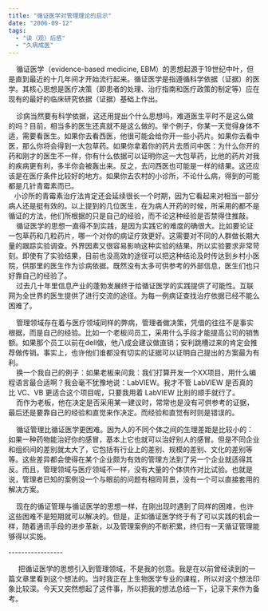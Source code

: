 ```yaml
---
title: "循证医学对管理理论的启示"
date: "2006-09-12"
tags: 
  - "读（观）后感"
  - "久病成医"
---
```


    循证医学（evidence-based medicine, EBM）的思想起源于19世纪中叶，但是直到最近的十几年间才开始流行起来。循证医学是指遵循科学依据（证据）的医学。其核心思想是医疗决策（即患者的处理、治疗指南和医疗政策的制定等）应在现有的最好的临床研究依据（证据）基础上作出。

    诊病当然要有科学依据，这还用提出个什么思想吗，难道医生平时不是这么做的吗？目前，相当多的医生还真就不是这么做的。举个例子，你某一天觉得身体不适，需要看医生。如果你去看西医，他很可能会给你开一些小药片。如果你去看中医，那么你将会得到一大包草药。如果你拿着你的药片去质问中医：为什么你开的药和刚才的医生不一样，你有什么依据可以证明你这一大包草药，比他的药片对我的疾病更有利，多半你会被轰出来。反之，去问西医也可能是一样的结果。这还应该是在医疗条件比较好的地方。如果你去农村的小诊所，不论什么病，得到的可能都是几针青霉素而已。  
   小诊所的青霉素治疗法肯定还会延续很长一个时期，因为它看起来对相当一部分病人还是挺有效的。以上提到的几位医生，在为病人开药的时候，所采用的都不是循证的方法，他们所根据的只是自己的经验，而不论这种经验是否禁得住推敲。  
    循证医学的思想一直得不到实践，是因为实践它的难度的确很大。比如要论证一包草药和几粒药片，哪一个对你的病证疗效更好。这需要对不同的人群做长期大量的跟踪实验调查。外界因素又很容易影响这种实验的结果，所以实验要求非常苛刻。即使有了实验结果，目前也没高效的途径可以把这种结论及时传达到乡村小医院，供那里的医生作为诊病依据。既然没有太多可供参考的外部信息，医生们也只好靠自己的经验了。  
    过去几十年里信息产业的蓬勃发展终于给循证医学的实践提供了可能性。互联网为全世界的医生提供了进行交流的途径。为每一例病证查找治疗依据已经不能么困难了。

    管理领域存在着与医疗领域同样的弊病，管理者做决策，凭借的往往不是事实根据，而是自己的经验。比如一个老板问员工，采用什么手段才能提高公司的销售额。如果那个员工以前在dell做，他八成会建议做直销；安利跳槽过来的肯定会推荐做传销。事实上，也许他们谁都没有切实的证据可以证明自己提出的方案最为有利。  
    换一个我自己的例子：如果老板来问我：我们打算开发一个XX项目，用什么编程语言最合适啊？我会毫不犹豫地说：LabVIEW。我才不管 LabVIEW 是否真的比 VC、VB 更适合这个项目呢，只要我用着 LabVIEW 比别的顺手就行了。  
    而作为老板，他在决定是否采用某一建议时，常常也是没有可供参考的证据，最后还是要靠自己的经验和直觉来作决定。而经验和直觉有时则是错误的。

    循证管理比循证医学更困难。因为人的不同个体之间的生理差距是比较小的：如果一种药物能治好你的感冒，基本上它也就可以治好别人的感冒。但是不同企业和组织间的差别就太大了，它包括有行业上的差别、规模的差别、文化的差别等等。这些差异都会使得在某个企业颇为有效的管理方法到了另一个企业就适得其反。而且，管理领域与医疗领域不一样，没有大量的个体供作对比试验。也就是说，管理者已知的案例没一个与眼前的问题有相同背景，没有一个可以直接套用的解决方案。

    现在的循证管理与循证医学的思想一样，在刚出现时遇到了同样的困难，也许这些困难不是短期就可以解决的。但是，正如循证医学终于有了可以实践的机会一样，随着通讯手段的进步革新，以及管理案例的不断积累，终归有一天循证管理能够得以实施。

\-----------------

     把循证医学的思想引入到管理领域，不是我的创意。我是在以前曾经读到的一篇文章里看到这个想法的。当时我正在上生物医学专业的课程，所以对这个想法印象比较深。今天又突然想起了这件事，所以把我的想法总结一下，记录下来作为备考。

